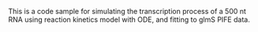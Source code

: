 This is a code sample for simulating the transcription process of a 500 nt RNA using reaction kinetics model with ODE, and fitting to glmS PIFE data.

